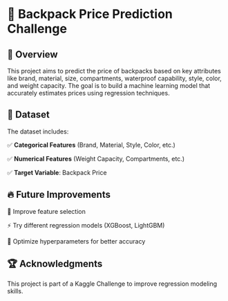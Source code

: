 # 🎒 Backpack Price Prediction Challenge

## 📌 Overview
This project aims to predict the price of backpacks based on key attributes like brand, material, size, compartments, waterproof capability, style, color, and weight capacity. The goal is to build a machine learning model that accurately estimates prices using regression techniques.

## 📂 Dataset
The dataset includes:

✅ **Categorical Features** (Brand, Material, Style, Color, etc.)

✅ **Numerical Features** (Weight Capacity, Compartments, etc.)

✅ **Target Variable**: Backpack Price

## 🔥 Future Improvements
🔄 Improve feature selection

⚡ Try different regression models (XGBoost, LightGBM)

🎯 Optimize hyperparameters for better accuracy

## 🏆 Acknowledgments
This project is part of a Kaggle Challenge to improve regression modeling skills.
